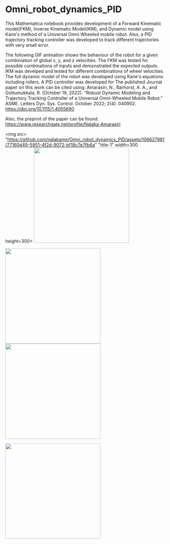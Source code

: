 # Omni_robot_dynamics_PID
This Mathematica notebook provides development of a Forward Kinematic model(FKM), Inverse Kinematic Model(IKM), and Dynamic model using Kane's method of a Universal Omni Wheeled mobile robot. Also, a PID trajectory tracking controller was developed to track different trajectories with very small error. 

The following GIF animation shows the behaviour of the robot for a given combiniation of global x, y, and z velocities. The FKM was tested for possible combinations of inputs and demonstrated the expected outputs. IKM was develped and tested for different combinations of wheel velocities. The full dynamic model of the robot was developed using Kane's equations including rollers. A PID controller was developed for 
The published Journal paper on this work can be cited using:
Amarasiri, N., Barhorst, A. A., and Gottumukkala, R. (October 19, 2022). "Robust Dynamic Modeling and Trajectory Tracking Controller of a Universal Omni-Wheeled Mobile Robot." ASME. Letters Dyn. Sys. Control. October 2022; 2(4): 040902. https://doi.org/10.1115/1.4055690

Also, the preprint of the paper can be found: https://www.researchgate.net/profile/Nalaka-Amarasiri

<img src= "https://github.com/nalakame/Omni_robot_dynamics_PID/assets/106627981/77160d49-5951-4f2d-9072-bf18c7e7fb6a" "title-1" width=300 height=300> <img src= "https://github.com/nalakame/Omni_robot_dynamics_PID/assets/106627981/bc5f8ec7-c581-4bf7-be9c-82b2d472f45a" width=300 height=300>

<img src= "https://github.com/nalakame/Omni_robot_dynamics_PID/assets/106627981/daded0bb-a104-44f5-889e-a14609866055" width=300 height=300> <img src= "https://github.com/nalakame/Omni_robot_dynamics_PID/assets/106627981/6c8c41cf-075b-408f-83d0-88c28da786d2" width=300 height=300>

<img src= "https://github.com/nalakame/Omni_robot_dynamics_PID/assets/106627981/e3a46566-6884-4c32-8d76-3b09ab5f4459" width=300 height=300>


